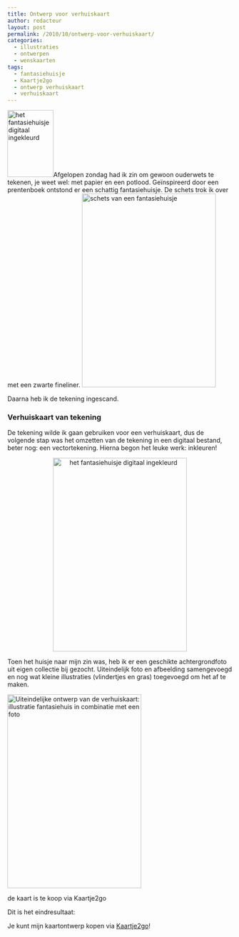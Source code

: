 ```yaml
---
title: Ontwerp voor verhuiskaart
author: redacteur
layout: post
permalink: /2010/10/ontwerp-voor-verhuiskaart/
categories:
  - illustraties
  - ontwerpen
  - wenskaarten
tags:
  - fantasiehuisje
  - Kaartje2go
  - ontwerp verhuiskaart
  - verhuiskaart
---
```

<p style="text-align: left;">
  <img class="alignleft size-thumbnail wp-image-904" title="het fantasiehuisje digitaal ingekleurd" src="/wordpress/wp-content/uploads/2010/10/fantasiehuiskleur-103x150.gif" alt="het fantasiehuisje digitaal ingekleurd" width="103" height="150" />Afgelopen zondag had ik zin om gewoon ouderwets te tekenen, je weet wel: met papier en een potlood. Geïnspireerd door een prentenboek ontstond er een schattig fantasiehuisje.<!--more--> De schets trok ik over met een zwarte fineliner. 
  
  <img class="size-full wp-image-901 aligncenter" title="schets van een fantasiehuisje" src="/wordpress/wp-content/uploads/2010/10/fantasiehuisschets.jpg" alt="schets van een fantasiehuisje" width="300" height="434" />
</p>

Daarna heb ik de tekening ingescand.

### Verhuiskaart van tekening

De tekening wilde ik gaan gebruiken voor een verhuiskaart, dus de volgende stap was het omzetten van de tekening in een digitaal bestand, beter nog: een vectortekening. Hierna begon het leuke werk: inkleuren!

<p style="text-align: center;">
  <img class="size-full wp-image-904 aligncenter" title="het fantasiehuisje digitaal ingekleurd" src="/wordpress/wp-content/uploads/2010/10/fantasiehuiskleur.gif" alt="het fantasiehuisje digitaal ingekleurd" width="300" height="434" />
</p>

Toen het huisje naar mijn zin was, heb ik er een geschikte achtergrondfoto uit eigen collectie bij gezocht. Uiteindelijk foto en afbeelding samengevoegd en nog wat kleine illustraties (vlindertjes en gras) toegevoegd om het af te maken.

<div id="attachment_899" style="width: 310px" class="wp-caption alignright">
  <img class="size-full wp-image-899" title="Uiteindelijke ontwerp van de verhuiskaart" src="/wordpress/wp-content/uploads/2010/10/fantasiehuisaf.jpg" alt="Uiteindelijke ontwerp van de verhuiskaart: illustratie fantasiehuis in combinatie met een foto" width="300" height="434" />
  
  <p class="wp-caption-text">
    de kaart is te koop via Kaartje2go
  </p>
</div>

Dit is het eindresultaat:

Je kunt mijn kaartontwerp kopen via <a title="bestel deze verhuiskaart via Kaartje2go en voeg je eigen tekst toe" href="http://www.kaartje2go.nl/verhuiskaarten/vrolijk-huis-bij-boom" target="_blank">Kaartje2go</a>!
